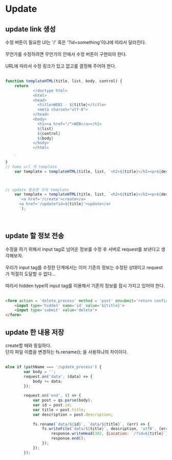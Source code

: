 # Update

## update link 생성

수정 버튼이 필요한 UI는 '/' 혹은 '?id=something'이냐에 따라서 달라진다.<br>
<br>
무언가를 수정하려면 무언가의 안에서 수정 버튼이 구현되야 한다. <br>
<br>
URL에 따라서 수정 링크가 있고 없고를 결정해 주어야 한다. <br>
<br>

```js
function templateHTML(title, list, body, control) {
	return `
			<!doctype html>
			<html>
			<head>
			  <title>WEB1 - ${title}</title>
			  <meta charset="utf-8">
			</head>
			<body>
			  <h1><a href="/">WEB</a></h1>
			  ${list}
			  ${control}
			  ${body}
			</body>
			</html>
	
	`
}
// home url 의 template
	var template = templateHTML(title, list, `<h2>${title}</h2><p>${description}</p>`, `<a href='/create'>create</a>`);



// update 필요한 곳의 template
	var template = templateHTML(title, list, `<h2>${title}</h2><p>${description}</p>`, 
      `<a href='/create'>create</a> 
      <a href='/update?id=${title}'>update</a>
      `);					
```
<br>


## update 할 정보 전송

수정을 하기 위해서 input tag로 넘어온 정보를 수정 후 서버로 request를 보낸다고 생각해보자. <br>
<br>
우리가 input tag를 수정한 단계에서는 이미 기존의 정보는 수정된 상태이고 request가 적절히 도달할 수 없다... <br>
<br>
따라서 hidden type의 input tag를 이용해서 기존의 정보를 잠시 가지고 있어야 한다.<br>
<br>
```html
<form action = 'delete_process' method = 'post' onsubmit='return confirm("정말 삭제하시겠습니까?")'>
	<input type='hidden' name='id' value='${title}'>
	<input type='submit' value='delete'>
</form>
```

## update 한 내용 저장
create할 때와 동일하다. <br>
단지 파일 이름을 변경하는 fs.rename(); 을 사용하냐의 차이이다. <br>
<br>
```js
else if (pathName === '/update_process') {
		var body = '';
		request.on('data', (data) => {
			body += data;
		});
		
		request.on('end', () => {
			var post = qs.parse(body);
			var id = post.id;
			var title = post.title;
			var description = post.description;
			
			fs.rename(`data/${id}`, `data/${title}`, (err) => {
				fs.writeFile(`data/${title}`, description, 'utf8', (err1) => {
					response.writeHead(302, {Location: `/?id=${title}`});
					response.end();
				});
			});
		});
```


